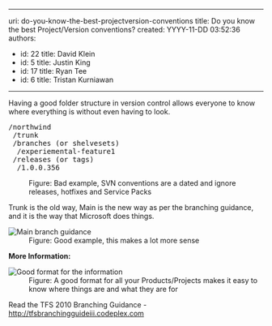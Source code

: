 

---
uri: do-you-know-the-best-projectversion-conventions
title: Do you know the best Project/Version conventions?
created: YYYY-11-DD 03:52:36
authors:
  - id: 22
    title: David Klein
  - id: 5
    title: Justin King
  - id: 17
    title: Ryan Tee
  - id: 6
    title: Tristan Kurniawan
---




<span class='intro'> <p>Having a good folder structure in version control allows everyone to know where everything is without even having to look.​</p> </span>

<dl><pre>/northwind
 /trunk
 /branches (or shelvesets)
  /experiemental-feature1
 /releases (or tags)
  /1.0.0.356</pre>
<dd>Figure&#58; Bad example, SVN conventions are a dated and ignore releases, hotfixes and Service Packs </dd></dl>
<p>Trunk is the old way, Main is the new way as per the branching guidance, and it is the way that Microsoft does things.</p>
<dl><dt><img alt="Main branch guidance " src="/PublishingImages/BranchGuidance.jpg" /></dt>
<dd>Figure&#58; Good example, this makes a lot more sense </dd></dl>
<b>More Information&#58;</b> <dl><dt class="ssw-rteStyle-ImageArea"><img alt="Good format for the information" src="/PublishingImages/GoodFormatForInfo.jpg" /></dt>
<dd>Figure&#58; A good format for all your Products/Projects makes it easy to know where things are and what they are for </dd></dl>
<p>Read the TFS 2010 Branching Guidance - <a href="http&#58;//tfsbranchingguideiii.codeplex.com/">http&#58;//tfsbranchingguideiii.codeplex.com</a></p>


